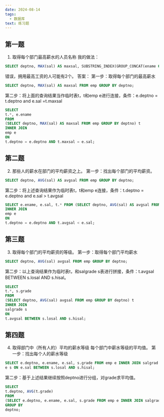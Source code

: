 ```yaml
---
date: 2024-08-14
tags:
  - 数据库
text: 练习题
---
```

## 第一题
1. 取得每个部门最高薪水的人员名称
我的做法：
```SQL
SELECT deptno, MAX(sal) AS maxsal, SUBSTRING_INDEX(GROUP_CONCAT(ename ORDER BY sal DESC), ',', 1) AS ename FROM emp GROUP BY deptno;
```
错误，拥用最高工资的人可能有2个。
答案：
第一步：取得每个部门的最高薪水
```SQL
SELECT deptno, MAX(sal) AS maxsal FROM emp GROUP BY deptno;
```
第二步：将上面的查询结果当作临时表t，t和emp e进行连接，条件：e.deptno = t.deptno and e.sal =t.maxsal
```SQL
SELECT 
t.*, e.ename
FROM
(SELECT deptno, MAX(sal) AS maxsal FROM emp GROUP BY deptno) t
INNER JOIN
emp e
ON
t.deptno = e.deptno AND t.maxsal = e.sal;
```
## 第二题
2. 那些人的薪水在部门的平均薪资之上。
第一步：找出每个部门的平均薪资。
```SQL
SELECT deptno, AVG(sal) AS avgsal FROM emp GROUP BY deptno;
```
第二步：将上述查询结果作为临时表t，t和emp e连接，条件：t.deptno = e.deptno and e.sal > t.avgsal
```SQL
SELECT e.ename, e.sal, t.* FROM (SELECT deptno, AVG(sal) AS avgsal FROM emp GROUP BY deptno) t
INNER JOIN
emp e
ON
t.deptno = e.deptno AND t.avgsal < e.sal;
```
## 第三题
3. 取得每个部门的平均薪资的等级。
第一步：取得每个部门平均薪水
```SQL
SELECT deptno, AVG(sal) avgsal FROM emp GROUP BY deptno;
```
第二步：以上查询结果作为临时表t，和salgrade s表进行拼接，条件：t.avgsal BETWEEN s.losal AND s.hisal。
```SQL
SELECT
t.*, s.grade 
FROM
(SELECT deptno, AVG(sal) avgsal FROM emp GROUP BY deptno) t
INNER JOIN
salgrade s
ON
t.avgsal BETWEEN s.losal AND s.hisal;
```
## 第四题
4. 取得部门中（所有人的）平均的薪水等级 每个部门中薪水等级的平均值。
第一步：找出每个人的薪水等级
```SQL
SELECT e.deptno, e.ename, e.sal, s.grade FROM emp e INNER JOIN salgrad
e s ON e.sal BETWEEN s.losal AND s.hisal;
```
第二步：基于上述结果继续按照deptno进行分组，对grade求平均值。
```SQL
SELECT
t.deptno, AVG(t.grade)
FROM
(SELECT e.deptno, e.ename, e.sal, s.grade FROM emp e INNER JOIN salgrade s ON e.sal BETWEEN s.losal AND s.hisal) t 
GROUP BY
deptno;
```


